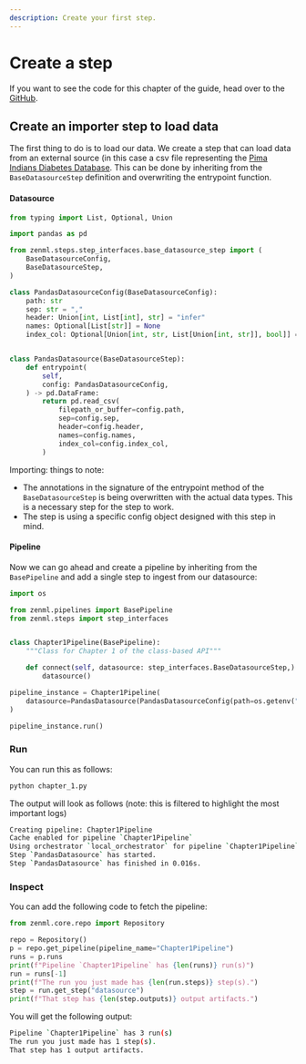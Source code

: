 ```yaml
---
description: Create your first step.
---
```


# Create a step

If you want to see the code for this chapter of the guide, head over to the [GitHub](https://github.com/zenml-io/zenml/tree/main/examples/class\_based\_api/chapter\_1.py).

## Create an importer step to load data

The first thing to do is to load our data. We create a step that can load data from an external source (in this case a csv file representing the [Pima Indians Diabetes Database](https://www.kaggle.com/uciml/pima-indians-diabetes-database). This can be done by inheriting from the `BaseDatasourceStep` definition and overwriting the entrypoint function.

#### Datasource

```python
from typing import List, Optional, Union

import pandas as pd

from zenml.steps.step_interfaces.base_datasource_step import (
    BaseDatasourceConfig,
    BaseDatasourceStep,
)

class PandasDatasourceConfig(BaseDatasourceConfig):
    path: str
    sep: str = ","
    header: Union[int, List[int], str] = "infer"
    names: Optional[List[str]] = None
    index_col: Optional[Union[int, str, List[Union[int, str]], bool]] = None


class PandasDatasource(BaseDatasourceStep):
    def entrypoint(
        self,
        config: PandasDatasourceConfig,
    ) -> pd.DataFrame:
        return pd.read_csv(
            filepath_or_buffer=config.path,
            sep=config.sep,
            header=config.header,
            names=config.names,
            index_col=config.index_col,
        )
```

Importing: things to note:

* The annotations in the signature of the entrypoint method of the `BaseDatasourceStep` is being overwritten with the actual data types. This is a necessary step for the step to work.
* The step is using a specific config object designed with this step in mind.

#### Pipeline

Now we can go ahead and create a pipeline by inheriting from the `BasePipeline` and add a single step to ingest from our datasource:

```python
import os

from zenml.pipelines import BasePipeline
from zenml.steps import step_interfaces


class Chapter1Pipeline(BasePipeline):
    """Class for Chapter 1 of the class-based API"""

    def connect(self, datasource: step_interfaces.BaseDatasourceStep,) -> None:
        datasource()

pipeline_instance = Chapter1Pipeline(
    datasource=PandasDatasource(PandasDatasourceConfig(path=os.getenv("data")))
)

pipeline_instance.run()
```

### Run

You can run this as follows:

```python
python chapter_1.py
```

The output will look as follows (note: this is filtered to highlight the most important logs)

```bash
Creating pipeline: Chapter1Pipeline
Cache enabled for pipeline `Chapter1Pipeline`
Using orchestrator `local_orchestrator` for pipeline `Chapter1Pipeline`. Running pipeline..
Step `PandasDatasource` has started.
Step `PandasDatasource` has finished in 0.016s.
```

### Inspect

You can add the following code to fetch the pipeline:

```python
from zenml.core.repo import Repository

repo = Repository()
p = repo.get_pipeline(pipeline_name="Chapter1Pipeline")
runs = p.runs
print(f"Pipeline `Chapter1Pipeline` has {len(runs)} run(s)")
run = runs[-1]
print(f"The run you just made has {len(run.steps)} step(s).")
step = run.get_step("datasource")
print(f"That step has {len(step.outputs)} output artifacts.")
```

You will get the following output:

```bash
Pipeline `Chapter1Pipeline` has 3 run(s)
The run you just made has 1 step(s).
That step has 1 output artifacts.
```

